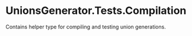 # UnionsGenerator.Tests.Compilation

Contains helper type for compiling and testing union generations.
